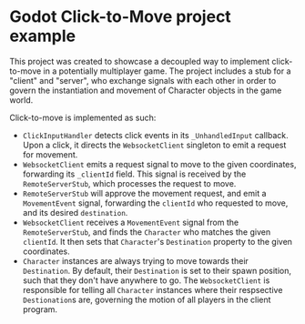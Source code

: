 # Godot Click-to-Move project example

This project was created to showcase a decoupled way to implement click-to-move in a potentially multiplayer game.  The project includes a stub for a "client" and "server", who exchange signals with each other in order to govern the instantiation and movement of Character objects in the game world.

Click-to-move is implemented as such:
 - `ClickInputHandler` detects click events in its `_UnhandledInput` callback.  Upon a click, it directs the `WebsocketClient` singleton to emit a request for movement.
 - `WebsocketClient` emits a request signal to move to the given coordinates, forwarding its `_clientId` field.  This signal is received by the `RemoteServerStub`, which processes the request to move.
 - `RemoteServerStub` will approve the movement request, and emit a `MovementEvent` signal, forwarding the `clientId` who requested to move, and its desired `destination`.
 - `WebsocketClient` receives a `MovementEvent` signal from the `RemoteServerStub`, and finds the `Character` who matches the given `clientId`.  It then sets that `Character`'s `Destination` property to the given coordinates.
 - `Character` instances are always trying to move towards their `Destination`.  By default, their `Destination` is set to their spawn position, such that they don't have anywhere to go.  The `WebsocketClient` is responsible for telling all `Character` instances where their respsective `Destionation`s are, governing the motion of all players in the client program.
